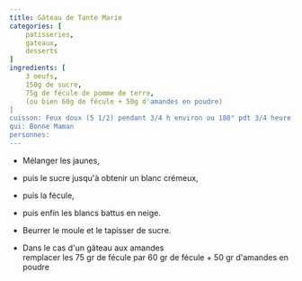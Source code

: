 ```yaml
---
title: Gâteau de Tante Marie
categories: [
    patisseries,
    gateaux,
    desserts
]
ingredients: [
    3 oeufs,
    150g de sucre,
    75g de fécule de pomme de terre,
    (ou bien 60g de fécule + 50g d'amandes en poudre)
]
cuisson: Feux doux (5 1/2) pendant 3/4 h environ ou 180° pdt 3/4 heure.
qui: Bonne Maman
personnes: 
---
```


* Mélanger les jaunes,
* puis le sucre jusqu'à obtenir un blanc crémeux,
* puis la fécule,
* puis enfin les blancs battus en neige.
* Beurrer le moule et le tapisser de sucre.

* Dans le cas d'un gâteau aux amandes<br>
    remplacer les 75 gr de fécule par 60 gr de fécule + 50 gr d'amandes en poudre